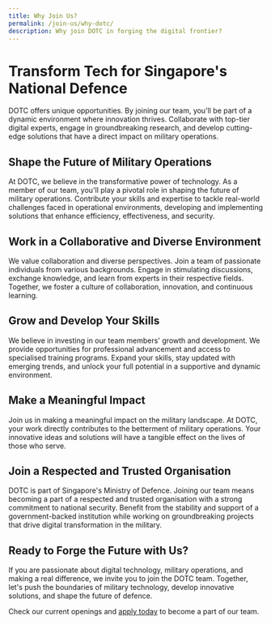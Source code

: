 ```yaml
---
title: Why Join Us?
permalink: /join-us/why-dotc/
description: Why join DOTC in forging the digital frontier?
---
```

# Transform Tech for Singapore's National Defence

DOTC offers unique opportunities. By joining our team, you'll be part of a dynamic environment where innovation thrives. Collaborate with top-tier digital experts, engage in groundbreaking research, and develop cutting-edge solutions that have a direct impact on military operations.
    
## Shape the Future of Military Operations
At DOTC, we believe in the transformative power of technology. As a member of our team, you'll play a pivotal role in shaping the future of military operations. Contribute your skills and expertise to tackle real-world challenges faced in operational environments, developing and implementing solutions that enhance efficiency, effectiveness, and security.
    
## Work in a Collaborative and Diverse Environment

We value collaboration and diverse perspectives. Join a team of passionate individuals from various backgrounds. Engage in stimulating discussions, exchange knowledge, and learn from experts in their respective fields. Together, we foster a culture of collaboration, innovation, and continuous learning.
    
## Grow and Develop Your Skills
We believe in investing in our team members' growth and development. We provide opportunities for professional advancement and access to specialised training programs. Expand your skills, stay updated with emerging trends, and unlock your full potential in a supportive and dynamic environment.
    
## Make a Meaningful Impact

Join us in making a meaningful impact on the military landscape. At DOTC, your work directly contributes to the betterment of military operations. Your innovative ideas and solutions will have a tangible effect on the lives of those who serve.
    
## Join a Respected and Trusted Organisation
DOTC is part of Singapore's Ministry of Defence. Joining our team means becoming a part of a respected and trusted organisation with a strong commitment to national security. Benefit from the stability and support of a government-backed institution while working on groundbreaking projects that drive digital transformation in the military.
    
## Ready to Forge the Future with Us?
If you are passionate about digital technology, military operations, and making a real difference, we invite you to join the DOTC team. Together, let's push the boundaries of military technology, develop innovative solutions, and shape the future of defence.

Check our current openings and [apply today](https://go.gov.sg/contact-dotc) to become a part of our team.